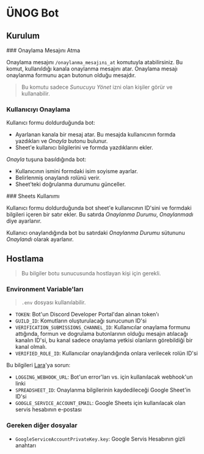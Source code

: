 # ÜNOG Bot

## Kurulum

### Onaylama Mesajını Atma

Onaylama mesajını `/onaylanma_mesajını_at` komutuyla atabilirsiniz. Bu komut, kullanıldığı kanala onaylanma mesajını atar. Onaylama mesajı onaylanma formunu açan butonun olduğu mesajdır.

> Bu komutu sadece _Sunucuyu Yönet_ izni olan kişiler görür ve kullanabilir.

### Kullanıcıyı Onaylama

Kullanıcı formu doldurduğunda bot:
- Ayarlanan kanala bir mesaj atar. Bu mesajda kullanıcının formda yazdıkları ve _Onayla_ butonu bulunur.
- Sheet'e kullanıcı bilgilerini ve formda yazdıklarını ekler.

_Onayla_ tuşuna basıldığında bot:
- Kullanıcının ismini formdaki isim soyisme ayarlar.
- Belirlenmiş onaylandı rolünü verir.
- Sheet'teki doğrulanma durumunu günceller.

### Sheets Kullanımı

Kullanıcı formu doldurduğunda bot sheet'e kullanıcının ID'sini ve formdaki bilgileri içeren bir satır ekler. Bu satırda _Onaylanma Durumu_, _Onaylanmadı_ diye ayarlanır.

Kullanıcı onaylandığında bot bu satırdaki _Onaylanma Durumu_ sütununu _Onaylandı_ olarak ayarlanır.

## Hostlama

> Bu bilgiler botu sunucusunda hostlayan kişi için gerekli.

### Environment Variable'ları

> `.env` dosyası kullanılabilir.

- `TOKEN`: Bot'un Discord Developer Portal'dan alınan token'ı
- `GUILD_ID`: Komutların oluşturulacağı sunucunun ID'si
- `VERIFICATION_SUBMISSIONS_CHANNEL_ID`: Kullanıcılar onaylama formunu attığında, formun ve dogrulama butonlarının olduğu mesajın atılacağı kanalın ID'si, bu kanal sadece onaylama yetkisi olanların görebildiği bir kanal olmalı.
- `VERIFIED_ROLE_ID`: Kullanıcılar onaylandığında onlara verilecek rolün ID'si

Bu bilgileri [Lara](https://lara.lv)'ya sorun:
- `LOGGING_WEBHOOK_URL`: Bot'un error'ları vs. için kullanılacak webhook'un linki
- `SPREADSHEET_ID`: Onaylanma bilgilerinin kaydedileceği Google Sheet'in ID'si
- `GOOGLE_SERVICE_ACCOUNT_EMAIL`: Google Sheets için kullanılacak olan servis hesabının e-postası

### Gereken diğer dosyalar

- `GoogleServiceAccountPrivateKey.key`: Google Servis Hesabının gizli anahtarı 
